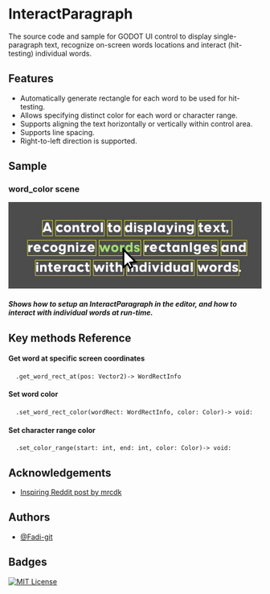 # InteractParagraph
The source code and sample for GODOT UI control to display single-paragraph text, recognize on-screen words locations and interact (hit-testing) individual words.

## Features

- Automatically generate rectangle for each word to be used for hit-testing.
- Allows specifying distinct color for each word or character range.
- Supports aligning the text horizontally or vertically within control area.
- Supports line spacing.
- Right-to-left direction is supported.



## Sample
### word_color scene
![alt text](images/InteractParagraphScreenCapture.jpg)
##### Shows how to setup an InteractParagraph in the editor, and how to interact with individual words at run-time.

## Key methods Reference

#### Get word at specific screen coordinates
```
  .get_word_rect_at(pos: Vector2)-> WordRectInfo
```

#### Set word color
```
  .set_word_rect_color(wordRect: WordRectInfo, color: Color)-> void:
```

#### Set character range color
```
  .set_color_range(start: int, end: int, color: Color)-> void:
```

## Acknowledgements

 - [Inspiring Reddit post by mrcdk](https://www.reddit.com/r/godot/comments/1987awg/how_to_get_the_world_position_of_a/)
 

## Authors

- [@Fadi-git](https://github.com/Fadi-git)


## Badges

[![MIT License](https://img.shields.io/badge/License-MIT-green.svg)](https://choosealicense.com/licenses/mit/)


